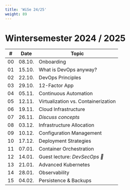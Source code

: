 ```yaml
---
title: 'WiSe 24/25'
weight: 89
---
```



# Wintersemester 2024 / 2025

| #  | Date   | Topic                               |
|----|--------|-------------------------------------|
| 00 | 08.10. | Onboarding                          |
| 01 | 15.10. | What is DevOps anyway?              |
| 02 | 22.10. | DevOps Principles                   |
| 03 | 29.10. | 12-Factor App                       |
| 04 | 05.11. | Continuous Automation               |
| 05 | 12.11. | Virtualization vs. Containerization |
| 06 | 19.11. | Cloud Infrastructure                |
| 07 | 26.11. | *Discuss concepts*                  |
| 08 | 03.12. | Infrastructure Allocation           |
| 09 | 10.12. | Configuration Management            |
| 10 | 17.12. | Deployment Strategies               |
| 11 | 07.01. | Container Orchestration             |
| 12 | 14.01. | Guest lecture: *DevSecOps 🌈*       |
| 13 | 21.01. | Advanced Kubernetes                 |
| 14 | 28.01. | Observability                       |
| 15 | 04.02. | Persistence & Backups               |
